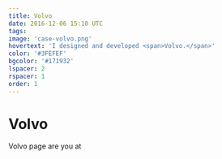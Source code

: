 ```yaml
---
title: Volvo
date: 2016-12-06 15:10 UTC
tags:
image: 'case-volvo.png'
hovertext: 'I designed and developed <span>Volvo.</span>'
color: '#3FEFEF'
bgcolor: '#171932'
lspacer: 2
rspacer: 1
order: 1
---
```


# Volvo

Volvo page are you at
